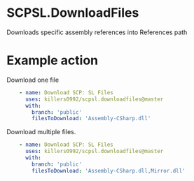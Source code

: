 # SCPSL.DownloadFiles

Downloads specific assembly references into References path

# Example action

Download one file
```yaml
    - name: Download SCP: SL Files
      uses: killers0992/scpsl.downloadfiles@master
      with:
        branch: 'public'
        filesToDownload: 'Assembly-CSharp.dll'
```

Download multiple files.
```yaml
    - name: Download SCP: SL Files
      uses: killers0992/scpsl.downloadfiles@master
      with:
        branch: 'public'
        filesToDownload: 'Assembly-CSharp.dll,Mirror.dll'
```
